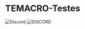 # TEMACRO-Testes


![Discord](https://img.shields.io/discord/764291057399365682?color=5865F2&label=DISCORD&labelColor=6A7EC2&logo=ESTUDIO%20LUX&logoColor=5865F2&style=for-the-badge)
![DISCORD](https://img.shields.io/discord/764291057399365682.svg?color=5865F2&labelColor=6A7EC2&logo=discord&logoColor=ffffff&style=flat-square)
